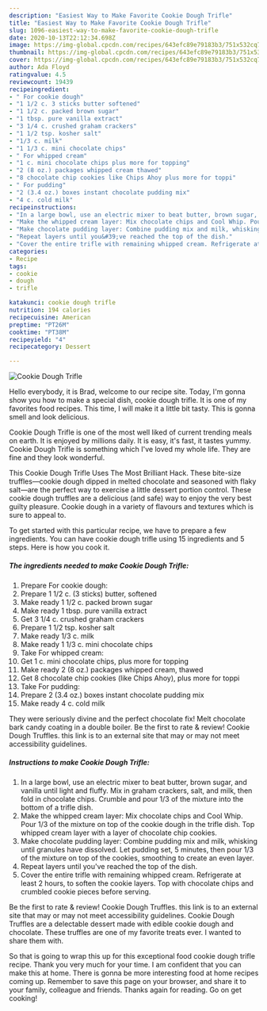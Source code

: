```yaml
---
description: "Easiest Way to Make Favorite Cookie Dough Trifle"
title: "Easiest Way to Make Favorite Cookie Dough Trifle"
slug: 1096-easiest-way-to-make-favorite-cookie-dough-trifle
date: 2020-10-13T22:12:34.698Z
image: https://img-global.cpcdn.com/recipes/643efc89e79183b3/751x532cq70/cookie-dough-trifle-recipe-main-photo.jpg
thumbnail: https://img-global.cpcdn.com/recipes/643efc89e79183b3/751x532cq70/cookie-dough-trifle-recipe-main-photo.jpg
cover: https://img-global.cpcdn.com/recipes/643efc89e79183b3/751x532cq70/cookie-dough-trifle-recipe-main-photo.jpg
author: Ada Floyd
ratingvalue: 4.5
reviewcount: 19439
recipeingredient:
- " For cookie dough"
- "1 1/2 c. 3 sticks butter softened"
- "1 1/2 c. packed brown sugar"
- "1 tbsp. pure vanilla extract"
- "3 1/4 c. crushed graham crackers"
- "1 1/2 tsp. kosher salt"
- "1/3 c. milk"
- "1 1/3 c. mini chocolate chips"
- " For whipped cream"
- "1 c. mini chocolate chips plus more for topping"
- "2 (8 oz.) packages whipped cream thawed"
- "8 chocolate chip cookies like Chips Ahoy plus more for toppi"
- " For pudding"
- "2 (3.4 oz.) boxes instant chocolate pudding mix"
- "4 c. cold milk"
recipeinstructions:
- "In a large bowl, use an electric mixer to beat butter, brown sugar, and vanilla until light and fluffy. Mix in graham crackers, salt, and milk, then fold in chocolate chips. Crumble and pour 1/3 of the mixture into the bottom of a trifle dish."
- "Make the whipped cream layer: Mix chocolate chips and Cool Whip. Pour 1/3 of the mixture on top of the cookie dough in the trifle dish. Top whipped cream layer with a layer of chocolate chip cookies."
- "Make chocolate pudding layer: Combine pudding mix and milk, whisking until granules have dissolved. Let pudding set, 5 minutes, then pour 1/3 of the mixture on top of the cookies, smoothing to create an even layer."
- "Repeat layers until you&#39;ve reached the top of the dish."
- "Cover the entire trifle with remaining whipped cream. Refrigerate at least 2 hours, to soften the cookie layers. Top with chocolate chips and crumbled cookie pieces before serving."
categories:
- Recipe
tags:
- cookie
- dough
- trifle

katakunci: cookie dough trifle 
nutrition: 194 calories
recipecuisine: American
preptime: "PT26M"
cooktime: "PT38M"
recipeyield: "4"
recipecategory: Dessert

---
```



![Cookie Dough Trifle](https://img-global.cpcdn.com/recipes/643efc89e79183b3/751x532cq70/cookie-dough-trifle-recipe-main-photo.jpg)

Hello everybody, it is Brad, welcome to our recipe site. Today, I'm gonna show you how to make a special dish, cookie dough trifle. It is one of my favorites food recipes. This time, I will make it a little bit tasty. This is gonna smell and look delicious.

Cookie Dough Trifle is one of the most well liked of current trending meals on earth. It is enjoyed by millions daily. It is easy, it's fast, it tastes yummy. Cookie Dough Trifle is something which I've loved my whole life. They are fine and they look wonderful.

This Cookie Dough Trifle Uses The Most Brilliant Hack. These bite-size truffles—cookie dough dipped in melted chocolate and seasoned with flaky salt—are the perfect way to exercise a little dessert portion control. These cookie dough truffles are a delicious (and safe) way to enjoy the very best guilty pleasure. Cookie dough in a variety of flavours and textures which is sure to appeal to.


To get started with this particular recipe, we have to prepare a few ingredients. You can have cookie dough trifle using 15 ingredients and 5 steps. Here is how you cook it.

<!--inarticleads1-->

##### The ingredients needed to make Cookie Dough Trifle:

1. Prepare  For cookie dough:
1. Prepare 1 1/2 c. (3 sticks) butter, softened
1. Make ready 1 1/2 c. packed brown sugar
1. Make ready 1 tbsp. pure vanilla extract
1. Get 3 1/4 c. crushed graham crackers
1. Prepare 1 1/2 tsp. kosher salt
1. Make ready 1/3 c. milk
1. Make ready 1 1/3 c. mini chocolate chips
1. Take  For whipped cream:
1. Get 1 c. mini chocolate chips, plus more for topping
1. Make ready 2 (8 oz.) packages whipped cream, thawed
1. Get 8 chocolate chip cookies (like Chips Ahoy), plus more for toppi
1. Take  For pudding:
1. Prepare 2 (3.4 oz.) boxes instant chocolate pudding mix
1. Make ready 4 c. cold milk


They were seriously divine and the perfect chocolate fix! Melt chocolate bark candy coating in a double boiler. Be the first to rate &amp; review! Cookie Dough Truffles. this link is to an external site that may or may not meet accessibility guidelines. 

<!--inarticleads2-->

##### Instructions to make Cookie Dough Trifle:

1. In a large bowl, use an electric mixer to beat butter, brown sugar, and vanilla until light and fluffy. Mix in graham crackers, salt, and milk, then fold in chocolate chips. Crumble and pour 1/3 of the mixture into the bottom of a trifle dish.
1. Make the whipped cream layer: Mix chocolate chips and Cool Whip. Pour 1/3 of the mixture on top of the cookie dough in the trifle dish. Top whipped cream layer with a layer of chocolate chip cookies.
1. Make chocolate pudding layer: Combine pudding mix and milk, whisking until granules have dissolved. Let pudding set, 5 minutes, then pour 1/3 of the mixture on top of the cookies, smoothing to create an even layer.
1. Repeat layers until you&#39;ve reached the top of the dish.
1. Cover the entire trifle with remaining whipped cream. Refrigerate at least 2 hours, to soften the cookie layers. Top with chocolate chips and crumbled cookie pieces before serving.


Be the first to rate &amp; review! Cookie Dough Truffles. this link is to an external site that may or may not meet accessibility guidelines. Cookie Dough Truffles are a delectable dessert made with edible cookie dough and chocolate. These truffles are one of my favorite treats ever. I wanted to share them with. 

So that is going to wrap this up for this exceptional food cookie dough trifle recipe. Thank you very much for your time. I am confident that you can make this at home. There is gonna be more interesting food at home recipes coming up. Remember to save this page on your browser, and share it to your family, colleague and friends. Thanks again for reading. Go on get cooking!
